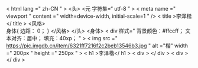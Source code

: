 <!DOCTYPE html >
< html  lang =" zh-CN " >
  <头>
    <元 字符集=“ utf-8 ” >
    < meta  name =" viewport " content =" width=device-width, initial-scale=1 " />
    < title >李泽楷</ title >
    <风格>  
      身体{
        边距： 0；
      }
    </风格>
  </头>
  <身体>
    < div 样式="
      背景颜色：#ffccff；
      文本对齐：居中；
      填充：40xp；
    " >
       < img  src =" https://pic.imgdb.cn/item/6321ff7216f2c2beb13546b3.jpg " alt ="楷" width =" 200px " height =" 250px " >
      < h1 >李泽楷</ h1 >
    < div > </ div >
    < div > </ div >
